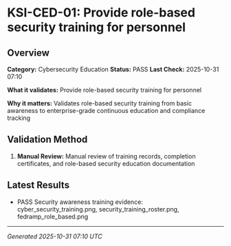 # KSI-CED-01: Provide role-based security training for personnel

## Overview

**Category:** Cybersecurity Education
**Status:** PASS
**Last Check:** 2025-10-31 07:10

**What it validates:** Provide role-based security training for personnel

**Why it matters:** Validates role-based security training from basic awareness to enterprise-grade continuous education and compliance tracking

## Validation Method

1. **Manual Review:** Manual review of training records, completion certificates, and role-based security education documentation

## Latest Results

- PASS Security awareness training evidence: cyber_security_training.png, security_training_roster.png, fedramp_role_based.png

---
*Generated 2025-10-31 07:10 UTC*